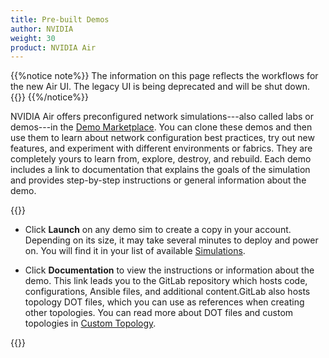 ```yaml
---
title: Pre-built Demos
author: NVIDIA
weight: 30
product: NVIDIA Air
---
```

{{%notice note%}}
The information on this page reflects the workflows for the new Air UI. The legacy UI is being deprecated and will be shut down. {{<link title="Pre-built Demos (Legacy)" text="View documentation for the legacy UI">}}
{{%/notice%}}

NVIDIA Air offers preconfigured network simulations---also called labs or demos---in the [Demo Marketplace](https://air.nvidia.com/demos). You can clone these demos and then use them to learn about network configuration best practices, try out new features, and experiment with different environments or fabrics. They are completely yours to learn from, explore, destroy, and rebuild. Each demo includes a link to documentation that explains the goals of the simulation and provides step-by-step instructions or general information about the demo.

{{<img src="/images/guides/nvidia-air/DemoMarketplace.png" alt="">}}

- Click **Launch** on any demo sim to create a copy in your account. Depending on its size, it may take several minutes to deploy and power on. You will find it in your list of available [Simulations](https://air.nvidia.com/simulations).

- Click **Documentation** to view the instructions or information about the demo. This link leads you to the GitLab repository which hosts code, configurations, Ansible files, and additional content.GitLab also hosts topology DOT files, which you can use as references when creating other topologies. You can read more about DOT files and custom topologies in [Custom Topology](https://docs.nvidia.com/networking-ethernet-software/nvidia-air/Custom-Topology/).

{{<img src="/images/guides/nvidia-air/Documentation.png" alt="">}}
